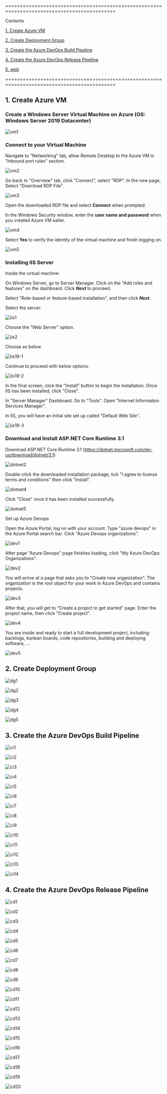 ============================================================================================

Contents

[1. Create Azure VM](#1)

[2. Create Deployment Group](#2)

[3. Create the Azure DevOps Build Pipeline](#3)

[4. Create the Azure DevOps Release Pipeline](#4)

[5. web](#5)

============================================================================================

## 1. Create Azure VM <a name="1"></a>

### Create a Windows Server Virtual Machine on Azure (OS: Windows Server 2019 Datacenter)

![vm1](https://raw.githubusercontent.com/vottri/Azure-DevOps/main/images1/vm1.png)

### Connect to your Virtual Machine

Navigate to "Networking" tab, allow Remote Desktop to the Azure VM in "Inbound port rules" section.

![vm2](https://raw.githubusercontent.com/vottri/Azure-DevOps/main/images1/vm2.png)

Go back to "Overview" tab, click "Connect", select "RDP". In the new page, Select "Download RDP File".

![vm3](https://raw.githubusercontent.com/vottri/Azure-DevOps/main/images1/vm3.png)

Open the downloaded RDP file and select **Connect** when prompted. 

In the Windows Security window, enter the **user name and password** when you created Azure VM ealier.

![vm4](https://raw.githubusercontent.com/vottri/Azure-DevOps/main/images1/vm4.png)

Select **Yes** to verify the identity of the virtual machine and finish logging on.

![vm5](https://raw.githubusercontent.com/vottri/Azure-DevOps/main/images1/vm5.png)

### Installing IIS Server

Inside the virtual machine:

On Windows Server, go to Server Manager. Click on the "Add roles and features" on the dashboard. Click ***Next*** to proceed.

Select "Role-based or feature-based installation", and then click ***Next***.

Select the server.

![iis1](https://raw.githubusercontent.com/vottri/CICD-pipeline-with-Jenkins/main/images1/iis1.png)

Choose the "Web Server" option.

![iis2](https://raw.githubusercontent.com/vottri/CICD-pipeline-with-Jenkins/main/images1/iis2.png)

Choose as below.

![iis19-1](https://raw.githubusercontent.com/vottri/Azure-DevOps/main/images1/iis19-1.png)

Continue to proceed with below options.

![iis19-2](https://raw.githubusercontent.com/vottri/Azure-DevOps/main/images1/iis19-2.png)

In the final screen, click the "Install" button to begin the installation. Once IIS has been installed, click "Close".

In "Server Manager" Dashboard. Go to "Tools". Open "Internet Information Services Manager".

In IIS, you will have an initial site set up called "Default Web Site".

![iis19-3](https://raw.githubusercontent.com/vottri/Azure-DevOps/main/images1/iis19-3.png)

### Download and Install ASP.NET Core Runtime 3.1 

Download ASP.NET Core Runtime 3.1 (https://dotnet.microsoft.com/en-us/download/dotnet/3.1).

![dotnet2](https://raw.githubusercontent.com/vottri/CICD-pipeline-with-Jenkins/main/images1/dotnet2.png)

Double-click the downloaded installation package, tick "I agree to license terms and conditions" then click "Install".

![dotnet4](https://github.com/vottri/CICD-pipeline-with-Jenkins/blob/main/images1/dotnet4.png)

Click "Close" once it has been installed successfully.

![dotnet5](https://github.com/vottri/CICD-pipeline-with-Jenkins/blob/main/images1/dotnet5.png)

Set up Azure Devops

Open the Azure Portal, log on with your account. Type "azure devops" in the Azure Portal search bar. Click "Azure Devops organizations".

![dev1](https://raw.githubusercontent.com/vottri/Azure-DevOps/main/images1/dev1.png)

After page "Azure Devops" page finishes loading, click "My Azure DevOps Organizations".

![dev2](https://raw.githubusercontent.com/vottri/Azure-DevOps/main/images1/dev2.png)

You will arrive at a page that asks you to "Create new organization". The organization is the root object for your work in Azure DevOps and contains projects.

![dev3](https://raw.githubusercontent.com/vottri/Azure-DevOps/main/images1/dev3.png)

After that, you will get to "Create a project to get started" page. Enter the project name, then click "Create project". 

![dev4](https://raw.githubusercontent.com/vottri/Azure-DevOps/main/images1/dev4.png)

You are inside and ready to start a full development project, including: backlogs, kanban boards, code repositories, building and deploying software, ...

![dev5](https://raw.githubusercontent.com/vottri/Azure-DevOps/main/images1/dev5.png)

## 2. Create Deployment Group <a name="2"></a>

![dg1](https://raw.githubusercontent.com/vottri/Azure-DevOps/main/images1/dg1.png)

![dg2](https://raw.githubusercontent.com/vottri/Azure-DevOps/main/images1/dg2.png)

![dg3](https://raw.githubusercontent.com/vottri/Azure-DevOps/main/images1/dg3.png)

![dg4](https://raw.githubusercontent.com/vottri/Azure-DevOps/main/images1/dg4.png)

![dg5](https://raw.githubusercontent.com/vottri/Azure-DevOps/main/images1/dg5.png)


## 3. Create the Azure DevOps Build Pipeline <a name="3"></a>

![ci1](https://raw.githubusercontent.com/vottri/Azure-DevOps/main/images1/ci1.png)


![ci2](https://raw.githubusercontent.com/vottri/Azure-DevOps/main/images1/ci2.png)


![ci3](https://raw.githubusercontent.com/vottri/Azure-DevOps/main/images1/ci3.png)


![ci4](https://raw.githubusercontent.com/vottri/Azure-DevOps/main/images1/ci4.png)

![ci5](https://raw.githubusercontent.com/vottri/Azure-DevOps/main/images1/ci5.png)


![ci6](https://raw.githubusercontent.com/vottri/Azure-DevOps/main/images1/ci6.png)


![ci7](https://raw.githubusercontent.com/vottri/Azure-DevOps/main/images1/ci7.png)


![ci8](https://raw.githubusercontent.com/vottri/Azure-DevOps/main/images1/ci8.png)


![ci9](https://raw.githubusercontent.com/vottri/Azure-DevOps/main/images1/ci9.png)


![ci10](https://raw.githubusercontent.com/vottri/Azure-DevOps/main/images1/ci10.png)


![ci11](https://raw.githubusercontent.com/vottri/Azure-DevOps/main/images1/ci11.png)


![ci12](https://raw.githubusercontent.com/vottri/Azure-DevOps/main/images1/ci12.png)


![ci13](https://raw.githubusercontent.com/vottri/Azure-DevOps/main/images1/ci13.png)



![ci14](https://raw.githubusercontent.com/vottri/Azure-DevOps/main/images1/ci14.png)

## 4. Create the Azure DevOps Release Pipeline <a name="4"></a>

![cd1](https://raw.githubusercontent.com/vottri/Azure-DevOps/main/images1/cd1.png)

![cd2](https://raw.githubusercontent.com/vottri/Azure-DevOps/main/images1/cd2.png)

![cd3](https://raw.githubusercontent.com/vottri/Azure-DevOps/main/images1/cd3.png)

![cd4](https://raw.githubusercontent.com/vottri/Azure-DevOps/main/images1/cd4.png)

![cd5](https://raw.githubusercontent.com/vottri/Azure-DevOps/main/images1/cd5.png)


![cd6](https://raw.githubusercontent.com/vottri/Azure-DevOps/main/images1/cd6.png)

![cd7](https://raw.githubusercontent.com/vottri/Azure-DevOps/main/images1/cd7.png)

![cd8](https://raw.githubusercontent.com/vottri/Azure-DevOps/main/images1/cd8.png)

![cd9](https://raw.githubusercontent.com/vottri/Azure-DevOps/main/images1/cd9.png)

![cd10](https://raw.githubusercontent.com/vottri/Azure-DevOps/main/images1/cd10.png)

![cd11](https://raw.githubusercontent.com/vottri/Azure-DevOps/main/images1/cd11.png)

![cd12](https://raw.githubusercontent.com/vottri/Azure-DevOps/main/images1/cd12.png)

![cd13](https://raw.githubusercontent.com/vottri/Azure-DevOps/main/images1/cd13.png)

![cd14](https://raw.githubusercontent.com/vottri/Azure-DevOps/main/images1/cd14.png)

![cd15](https://raw.githubusercontent.com/vottri/Azure-DevOps/main/images1/cd15.png)

![cd16](https://raw.githubusercontent.com/vottri/Azure-DevOps/main/images1/cd16.png)


![cd17](https://raw.githubusercontent.com/vottri/Azure-DevOps/main/images1/cd17.png)


![cd18](https://raw.githubusercontent.com/vottri/Azure-DevOps/main/images1/cd18.png)


![cd19](https://raw.githubusercontent.com/vottri/Azure-DevOps/main/images1/cd19.png)


![cd20](https://raw.githubusercontent.com/vottri/Azure-DevOps/main/images1/cd20.png)


